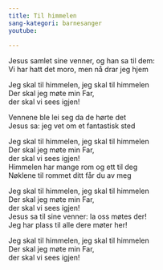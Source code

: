 ```yaml
---
title: Til himmelen
sang-kategori: barnesanger
youtube: 
 
---
```


Jesus samlet sine venner, og han sa til dem:  
Vi har hatt det moro, men nå drar jeg hjem

Jeg skal til himmelen, jeg skal til himmelen  
Der skal jeg møte min Far,  
der skal vi sees igjen!

Vennene ble lei seg da de hørte det  
Jesus sa: jeg vet om et fantastisk sted

Jeg skal til himmelen, jeg skal til himmelen  
Der skal jeg møte min Far,  
der skal vi sees igjen!  
Himmelen har mange rom og ett til deg  
Nøklene til rommet ditt får du av meg

Jeg skal til himmelen, jeg skal til himmelen  
Der skal jeg møte min Far,  
der skal vi sees igjen!  
Jesus sa til sine venner: la oss møtes der!  
Jeg har plass til alle dere møter her!

Jeg skal til himmelen, jeg skal til himmelen  
Der skal jeg møte min Far,  
der skal vi sees igjen!
